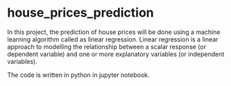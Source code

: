 # house_prices_prediction

In this project, the prediction of house prices will be done using a machine learning algorithm called as linear regression. Linear regression is a linear approach to modelling the relationship between a scalar response (or dependent variable) and one or more explanatory variables (or independent variables). 

The code is written in python in jupyter notebook.
